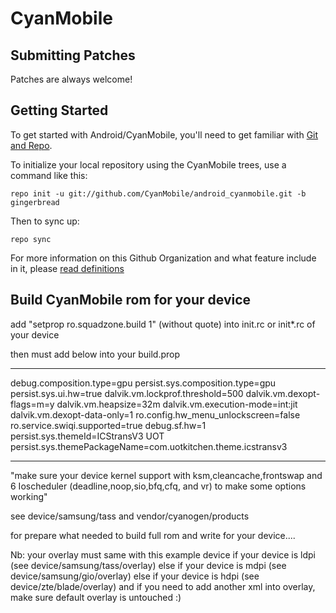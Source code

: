 CyanMobile
===========

Submitting Patches
------------------
Patches are always welcome!

Getting Started
---------------

To get started with Android/CyanMobile, you'll need to get
familiar with [Git and Repo](http://source.android.com/download/using-repo).

To initialize your local repository using the CyanMobile trees, use a command like this:

    repo init -u git://github.com/CyanMobile/android_cyanmobile.git -b gingerbread

Then to sync up:

    repo sync

For more information on this Github Organization and what feature include in it, 
please [read definitions](https://github.com/CyanMobile/android_cyanmobile/blob/gingerbread/Definitions.txt)



Build CyanMobile rom for your device
------------------------------------

add "setprop ro.squadzone.build 1" (without quote) into init.rc or init*.rc of your device

then must add below into your build.prop
*******************************************
debug.composition.type=gpu
persist.sys.composition.type=gpu
persist.sys.ui.hw=true
dalvik.vm.lockprof.threshold=500
dalvik.vm.dexopt-flags=m=y
dalvik.vm.heapsize=32m
dalvik.vm.execution-mode=int:jit
dalvik.vm.dexopt-data-only=1
ro.config.hw_menu_unlockscreen=false
ro.service.swiqi.supported=true
debug.sf.hw=1
persist.sys.themeId=ICStransV3 UOT
persist.sys.themePackageName=com.uotkitchen.theme.icstransv3
************************************************************

"make sure your device kernel support with ksm,cleancache,frontswap and 
6 Ioscheduler (deadline,noop,sio,bfq,cfq, and vr) to make some options working"

see device/samsung/tass and vendor/cyanogen/products

for prepare what needed to build full rom
and write for your device....

Nb: your overlay must same with this example device 
if your device is ldpi (see device/samsung/tass/overlay)
else if your device is mdpi (see device/samsung/gio/overlay)
else if your device is hdpi (see device/zte/blade/overlay)
and if you need to add another xml into overlay, make sure default overlay is untouched :)

